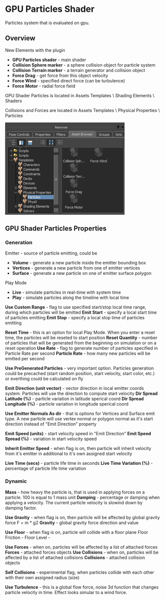 
# GPU Particles Shader

Particles system that is evaluated on gpu.

## Overview

New Elements with the plugin
* **GPU Particles shader** - main shader
* **Collision Sphere marker** - a sphere collision object for particle system
* **Collision Terrain marker** - a terrain generator and collision object
* **Force Drag** - get force from this object velocity
* **Force Wind** - specified direct force (can be turbulence)
* **Force Motor** - radial force field

GPU Shader Particles is located in Assets Templates \ Shading Elements \ Shaders

Collisions and Forces are located in Assets Templates \ Physical Properties \ Particles

![](Images/gpuParticles_image1.jpg)

## GPU Shader Particles Properties

### Generation

Emitter - source of particle emitting, could be
- **Volume** - generate a new particle inside the emitter bounding box
- **Vertices** - generate a new particle from one of emitter vertices
- **Surface** - generate a new particle on one of emitter surface polygon

Play Mode
- **Live** - simulate particles in real-time with system time
- **Play** - simulate particles along the timeline with local time

**Use Custom Range** - flag to use specified start/stop local time range, during which particles will be emitted
**Emit Start** - specify a local start time of particles emitting
**Emit Stop** - specify a local stop time of particles emitting

**Reset Time** - this is an option for local Play Mode. When you enter a reset time, the particles will be reseted to start position
**Reset Quantity** - number of particles that will be generated from the beginning on simulation or on a reset operation
**Use Rate** - flag to generate number of particles specified in Particle Rate per second
**Particle Rate** - how many new particles will be emitted per second

**Use PreGenerated Particles** - very important option. Particles generation could be precached (start random position, start velocity, start color, etc.) or everthing could be calculated on fly

**Emit Direction (unit vector)** - vector direction in local emitter coords system. Particles will use the direction to compute start velocity
**Dir Spread Latitude (%)** - particle variation in latitude sperical coord
**Dir Spread Longitude (%)** - particle variation in longitude sperical coord

**Use Emitter Normals As dir** - that is options for Vertices and Surface emit type. A new particle will use vertex normal or polygon normal as it's start direction instead of "Emit Direction" property

**Emit Speed (units)** - start velocity speed in "Emit Direction"
**Emit Speed Spread (%)** - variation in start velocity speed

**Inherit Emitter Speed** - when flag is on, then particle will inherit velocity from it's emitter in additional to it's own assigned start velocity

**Live Time (secs)** - particle life time in seconds
**Live Time Variation (%)** - percentage of particle life time variation


### Dynamic

**Mass** - how heavy the particle is, that is used in applying forces on a particle. 100 is equal to 1 mass unit 
**Damping** - percentage or damping when applying a velocity. The current particle velocity is slowind down by damping factor.

**Use Gravity** - when flag is on, then particle will be affected by global gravity force F = m * g2
**Gravity** - global gravity force direction and value

**Use Floor** - when flag is on, particle will collide with a floor plane
Floor Friction -
Floor Level -

**Use Forces** - when on, particles will be affected by a list of attached forces
**Forces** - attached forces objects
**Use Collisions** - when on, particles will be affected by a list of attached collisions
**Collisions** - attached collision objects

**Self Collisions** - experimental flag, when particles collide with each other with their own assigned radius (size)

**Use Turbulence** - this is a global flow force, noise 3d function that changes particle velocity in time. Effect looks simular to a wind force.
